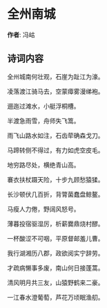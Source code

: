 # 全州南城

**作者**: 冯岵

## 诗词内容

全州城南何壮观，石崖为趾江为濠。

凌落渡江骑马去，空蒙瘴雾漫绨袍。

逦迤过滩水，小艇浮桐槽。

半渡急雨雪，舟师失飞篙。

雨飞山路水如注，石齿荦确森戈刀。

马蹄转侧不得过，有力如虎空皮毛。

地穷路尽处，横绝青山高。

褰衣扶杖蹑天险，十步九顾愁猿猱。

长沙顿伏几百折，背膂菌蠢盘鲸鳌。

马瘦人力倦，野阔风怒号。

薄暮投宿驱湿厉，析薪爨鼎烧村醪。

一杯酸涩不可咽，平原督邮羞儿曹。

我行湖湘历八郡，政欲阅实宁辞劳。

才疏病懒事多废，南山何日接蓬蒿。

清风明月共三友，山猿野鹤来二豪。

一江春水澄葡萄，芦花万顷眠渔舠。

